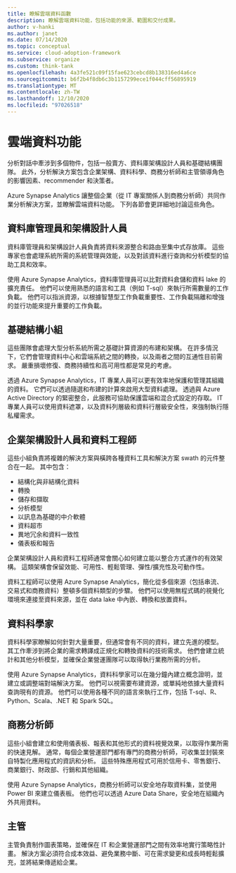 ```yaml
---
title: 瞭解雲端資料函數
description: 瞭解雲端資料功能，包括功能的來源、範圍和交付成果。
author: v-hanki
ms.author: janet
ms.date: 07/14/2020
ms.topic: conceptual
ms.service: cloud-adoption-framework
ms.subservice: organize
ms.custom: think-tank
ms.openlocfilehash: 4a3fe521c09f15fae623cebcd8b138316ed4a6ce
ms.sourcegitcommit: b6f2b4f8db6c3b1157299ece1f044cff56895919
ms.translationtype: MT
ms.contentlocale: zh-TW
ms.lasthandoff: 12/10/2020
ms.locfileid: "97026518"
---
```

# <a name="cloud-data-functions"></a>雲端資料功能

分析對話中牽涉到多個物件，包括一般賣方、資料庫架構設計人員和基礎結構團隊。 此外，分析解決方案包含企業架構、資料科學、商務分析師和主管領導角色的影響因素、recommender 和決策者。

Azure Synapse Analytics 讓整個企業（從 IT 專案關係人到商務分析師）共同作業分析解決方案，並瞭解雲端資料功能。 下列各節會更詳細地討論這些角色。

## <a name="database-administrators-and-architects"></a>資料庫管理員和架構設計人員

資料庫管理員和架構設計人員負責將資料來源整合和路由至集中式存放庫。 這些專家也會處理系統所需的系統管理與效能，以及對該資料進行查詢和分析模型的協助工具和效率。

使用 Azure Synapse Analytics，資料庫管理員可以比對資料倉儲和資料 lake 的擴充責任。 他們可以使用熟悉的語言和工具（例如 T-sql）來執行所需數量的工作負載。 他們可以指派資源，以根據智慧型工作負載重要性、工作負載隔離和增強的並行功能來提升重要的工作負載。

## <a name="infrastructure-teams"></a>基礎結構小組

這些團隊會處理大型分析系統所需之基礎計算資源的布建和架構。 在許多情況下，它們會管理資料中心和雲端系統之間的轉換，以及兩者之間的互通性目前需求。 嚴重損壞修復、商務持續性和高可用性都是常見的考慮。

透過 Azure Synapse Analytics，IT 專業人員可以更有效率地保護和管理其組織的資料。 它們可以透過隨選和布建的計算來啟用大型資料處理。 透過與 Azure Active Directory 的緊密整合，此服務可協助保護雲端和混合式設定的存取。 IT 專業人員可以使用資料遮罩，以及資料列層級和資料行層級安全性，來強制執行隱私權需求。

## <a name="enterprise-architects-and-data-engineers"></a>企業架構設計人員和資料工程師

這些小組負責將複雜的解決方案與橫跨各種資料工具和解決方案 swath 的元件整合在一起。 其中包含：

- 結構化與非結構化資料
- 轉換
- 儲存和擷取
- 分析模型
- 以訊息為基礎的中介軟體
- 資料超市
- 異地冗余和資料一致性
- 儀表板和報告

 企業架構設計人員和資料工程師通常會關心如何建立能以整合方式運作的有效架構。 這類架構會保留效能、可用性、輕鬆管理、彈性/擴充性及可動作性。

資料工程師可以使用 Azure Synapse Analytics，簡化從多個來源（包括串流、交易式和商務資料）整頓多個資料類型的步驟。 他們可以使用無程式碼的視覺化環境來連接至資料來源，並在 data lake 中內嵌、轉換和放置資料。

## <a name="data-scientists"></a>資料科學家

資料科學家瞭解如何針對大量重要，但通常會有不同的資料，建立先進的模型。 其工作牽涉到將企業的需求轉譯成正規化和轉換資料的技術需求。 他們會建立統計和其他分析模型，並確保企業營運團隊可以取得執行業務所需的分析。

使用 Azure Synapse Analytics，資料科學家可以在幾分鐘內建立概念證明，並建立或調整端對端解決方案。 他們可以視需要布建資源，或單純地依據大量資料查詢現有的資源。 他們可以使用各種不同的語言來執行工作，包括 T-sql、R、Python、Scala、.NET 和 Spark SQL。

## <a name="business-analysts"></a>商務分析師

這些小組會建立和使用儀表板、報表和其他形式的資料視覺效果，以取得作業所需的快速見解。 通常，每個企業營運部門都有專門的商務分析師，可收集並封裝來自特製化應用程式的資訊和分析。 這些特殊應用程式可用於信用卡、零售銀行、商業銀行、財政部、行銷和其他組織。

使用 Azure Synapse Analytics，商務分析師可以安全地存取資料集，並使用 Power BI 來建立儀表板。 他們也可以透過 Azure Data Share，安全地在組織內外共用資料。

## <a name="executives"></a>主管

主管負責制作圖表策略，並確保在 IT 和企業營運部門之間有效率地實行策略性計畫。 解決方案必須符合成本效益、避免業務中斷、可在需求變更和成長時輕鬆擴充，並將結果傳遞給企業。
